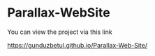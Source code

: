 # Parallax-WebSite

You can view the project via this link

https://gunduzbetul.github.io/Parallax-Web-Site/

